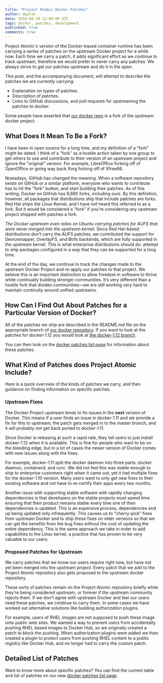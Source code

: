 ```yaml
---
title: "Project Atomic Docker Patches"
author: dwalsh
date: 2016-08-18 12:00:00 UTC
tags: docker, patches, development
published: true
comments: true
---
```


Project Atomic's version of the Docker-based container runtime has been carrying a series of patches on the upstream Docker project for a while now.  Each time we carry a patch, it adds significant effort as we continue to track upstream, therefore we would prefer to never carry any patches.  We always strive to get our patches upstream and do it in the open.

This post, and the accompanying document, will attempt to describe the patches we are currently carrying:

* Explanation on types of patches.
* Description of patches.
* Links to GitHub discussions, and pull requests for upstreaming the patches to docker.

Some people have asserted that [our docker repo](https://github.com/projectatomic/docker) is a fork of the upstream docker project.

##  What Does It Mean To Be a Fork?

I have been in open source for a long time, and my definition of a "fork" might be dated. I think of a "fork" as a hostile action taken by one group to get others to use and contribute to their version of an upstream project and ignore the "original" version. For example, LibreOffice forking off of OpenOffice or going way back Xorg forking off of Xfree86.

Nowadays, GitHub has changed the meaning. When a software repository exists on GitHub or a similar platform, everyone who wants to contribute has to hit the "fork" button, and start building their patches. As of this writing, Docker on GitHub has 9,860 forks, including ours. By this definition, however, all packages that distributions ship that include patches are forks. Red Hat ships the Linux Kernel, and I have not heard this referred to as a fork. But it would be considered a "fork" if you're considering any upstream project shipped with patches a fork.

*The Docker upstream even relies on Ubuntu carrying patches for AUFS that were never merged into the upstream kernel.* Since Red Hat-based distributions don’t carry the AUFS patches, we contributed the support for Devicemapper, OverlayFS, and Btrfs backends, which are fully supported in the upstream kernel.  This is what enterprise distributions should do: attempt to ship packages configured in a way that they can be supported for a long time.

At the end of the day, we continue to track the changes made to the upstream Docker Project and re-apply our patches to that project. We believe this is an important distinction to allow freedom in software to thrive while continually building stronger communities.  It’s very different than a hostile fork that divides communities&mdash;we are still working very hard to maintain continuity around unified upstreams.

## How Can I Find Out About Patches for a Particular Version of Docker?

All of the patches we ship are described in the README.md file on the appropriate branch of [our docker  repository](https://github.com/projectatomic/docker). If you want to look at the patches for docker-1.12 you would look at [the docker-1.12 branch](https://github.com/projectatomic/docker/tree/docker-1.12).

You can then look on the [docker patches list page](/docs/docker_patches) for information about these patches.

## What Kind of Patches does Project Atomic Include?

Here is a quick overview of the kinds of patches we carry, and then guidance on finding information on specific patches.

### Upstream Fixes

The Docker Project upstream tends to fix issues in the **next** version of Docker. This means if a user finds an issue in docker-1.11 and we provide a fix for this to upstream, the patch gets merged in to the master branch, and it will probably not get back ported to docker-1.11.

Since Docker is releasing at such a rapid rate, they tell users to just install docker-1.12 when it is available. This is fine for people who want to be on the bleeding edge, but in a lot of cases the newer version of Docker comes with new issues along with the fixes.

For example, docker-1.11 split the docker daemon into three parts: docker daemon, containerd, and runc.  We did not feel this was stable enough to ship to enterprise customers right when it came out, yet it had multiple fixes for the docker-1.10 version. Many users want to only get new fixes to their existing software and not have to re-certify their apps every two months.

Another issue with supporting stable software with rapidly changing dependencies is that developers on the stable projects must spend time ensuring that their product remains stable every time one of their dependencies is updated. This is an expensive process, dependencies end up being updated only infrequently. This causes us to "cherry-pick" fixes from upstream Docker and to ship these fixes on older versions so that we can get the benefits from the bug fixes without the cost of updating the entire dependency. This is the same approach we take in order to add capabilities to the Linux kernel, a practice that has proven to be very valuable to our users.

### Proposed Patches for Upstream

We carry patches that we know our users require right now, but have not yet been merged into the upstream project.  Every patch that we add to the Project Atomic repository also gets proposed to the upstream docker repository.

These sorts of patches remain on the Project Atomic repository briefly while they’re being considered upstream, or forever if the upstream community rejects them. If we don't agree with upstream Docker and feel our users need these patches, we continue to carry them. In some cases we have worked out alternative solutions like building authorization plugins.

For example, users of RHEL images are not supposed to push these image onto public web sites. We wanted a way to prevent users from accidentally pushing RHEL based images to Docker Hub, so we originally created a patch to block the pushing.  When authorization plugins were added we then created a plugin to protect users from pushing RHEL content to a public registry like Docker Hub, and no longer had to carry the custom patch.

## Detailed List of Patches

Want to know more about specific patches? You can find the current table and list of patches on our new [docker patches list page](/docs/docker_patches).
